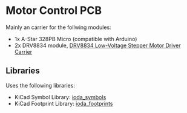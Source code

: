 # Motor Control PCB 

Mainly an carrier for the follwing modules:
- 1x A-Star 328PB Micro (compatible with Arduino)
- 2x DRV8834 module, [DRV8834 Low-Voltage Stepper Motor Driver Carrier](https://www.pololu.com/product/2134)

## Libraries

Uses the following libraries:
- KiCad Symbol Library: [ioda_symbols](https://github.com/plex1/ioda_symbols)
- KiCad Footprint Library: [ioda_footprints](https://github.com/plex1/ioda_footprints)
